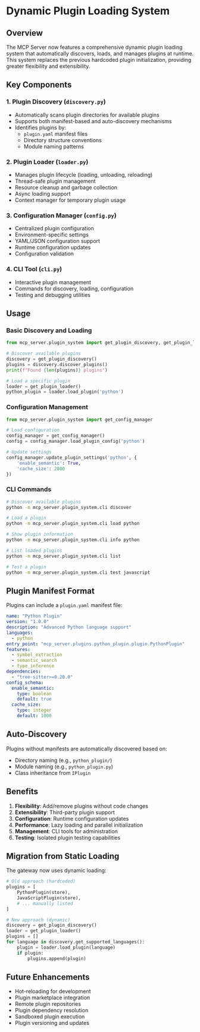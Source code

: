 # Dynamic Plugin Loading System

## Overview

The MCP Server now features a comprehensive dynamic plugin loading system that automatically discovers, loads, and manages plugins at runtime. This system replaces the previous hardcoded plugin initialization, providing greater flexibility and extensibility.

## Key Components

### 1. Plugin Discovery (`discovery.py`)
- Automatically scans plugin directories for available plugins
- Supports both manifest-based and auto-discovery mechanisms
- Identifies plugins by:
  - `plugin.yaml` manifest files
  - Directory structure conventions
  - Module naming patterns

### 2. Plugin Loader (`loader.py`)
- Manages plugin lifecycle (loading, unloading, reloading)
- Thread-safe plugin management
- Resource cleanup and garbage collection
- Async loading support
- Context manager for temporary plugin usage

### 3. Configuration Manager (`config.py`)
- Centralized plugin configuration
- Environment-specific settings
- YAML/JSON configuration support
- Runtime configuration updates
- Configuration validation

### 4. CLI Tool (`cli.py`)
- Interactive plugin management
- Commands for discovery, loading, configuration
- Testing and debugging utilities

## Usage

### Basic Discovery and Loading

```python
from mcp_server.plugin_system import get_plugin_discovery, get_plugin_loader

# Discover available plugins
discovery = get_plugin_discovery()
plugins = discovery.discover_plugins()
print(f"Found {len(plugins)} plugins")

# Load a specific plugin
loader = get_plugin_loader()
python_plugin = loader.load_plugin('python')
```

### Configuration Management

```python
from mcp_server.plugin_system import get_config_manager

# Load configuration
config_manager = get_config_manager()
config = config_manager.load_plugin_config('python')

# Update settings
config_manager.update_plugin_settings('python', {
    'enable_semantic': True,
    'cache_size': 2000
})
```

### CLI Commands

```bash
# Discover available plugins
python -m mcp_server.plugin_system.cli discover

# Load a plugin
python -m mcp_server.plugin_system.cli load python

# Show plugin information
python -m mcp_server.plugin_system.cli info python

# List loaded plugins
python -m mcp_server.plugin_system.cli list

# Test a plugin
python -m mcp_server.plugin_system.cli test javascript
```

## Plugin Manifest Format

Plugins can include a `plugin.yaml` manifest file:

```yaml
name: "Python Plugin"
version: "1.0.0"
description: "Advanced Python language support"
languages:
  - python
entry_point: "mcp_server.plugins.python_plugin.plugin.PythonPlugin"
features:
  - symbol_extraction
  - semantic_search
  - type_inference
dependencies:
  - "tree-sitter>=0.20.0"
config_schema:
  enable_semantic:
    type: boolean
    default: true
  cache_size:
    type: integer
    default: 1000
```

## Auto-Discovery

Plugins without manifests are automatically discovered based on:
- Directory naming (e.g., `python_plugin/`)
- Module naming (e.g., `python_plugin.py`)
- Class inheritance from `IPlugin`

## Benefits

1. **Flexibility**: Add/remove plugins without code changes
2. **Extensibility**: Third-party plugin support
3. **Configuration**: Runtime configuration updates
4. **Performance**: Lazy loading and parallel initialization
5. **Management**: CLI tools for administration
6. **Testing**: Isolated plugin testing capabilities

## Migration from Static Loading

The gateway now uses dynamic loading:

```python
# Old approach (hardcoded)
plugins = [
    PythonPlugin(store),
    JavaScriptPlugin(store),
    # ... manually listed
]

# New approach (dynamic)
discovery = get_plugin_discovery()
loader = get_plugin_loader()
plugins = []
for language in discovery.get_supported_languages():
    plugin = loader.load_plugin(language)
    if plugin:
        plugins.append(plugin)
```

## Future Enhancements

- Hot-reloading for development
- Plugin marketplace integration
- Remote plugin repositories
- Plugin dependency resolution
- Sandboxed plugin execution
- Plugin versioning and updates